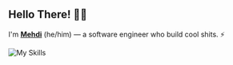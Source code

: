 ## Hello There! 👋🏻

I'm **[Mehdi](https://x.com/Pyr33x)** (he/him) ― a software engineer who build cool shits. ⚡

![My Skills](https://skillicons.dev/icons?i=ts,js,rust,react,nextjs,tailwind,prisma,docker,figma)

